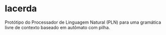 # lacerda
Protótipo do Processador de Linguagem Natural (PLN) para uma gramática livre de contexto baseado em autômato com pilha.
